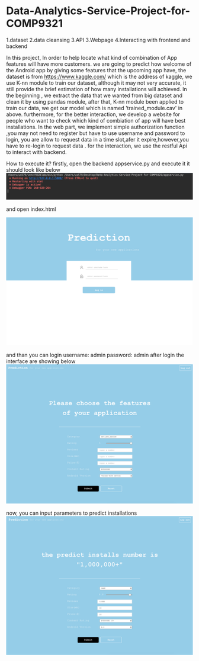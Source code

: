 # Data-Analytics-Service-Project-for-COMP9321
1.dataset
2.data cleansing 
3.API
3.Webpage
4.Interacting with frontend and backend

In this project, 
In order to help locate what kind of combination of App features will have more customers. 
we are going to predict how welcome of the Android app by giving some features that the upcoming app have,
the dataset is from https://www.kaggle.com/ which is the address of kaggle, we use K-nn module to train our dataset, although it may not very accurate, it still provide the brief estimation of how many installations will achieved. 
In the beginning , we extract the data that we wanted from big dataset and clean it by using pandas module, after that, K-nn module been applied to train our data, we get our model which is named 'trained_module.cav' in above.
furthermore, for the better interaction, we develop a website for people who want to check which kind of combiation of app will have best installations.
In the web part, we implement simple authorization function ,you may not need to register but have to use username and password to login, you are allow to request data in a time slot,afer it expire,however,you have to re-login to request data .
for the interaction, we use the restful Api to interact with backend.


How to execute it?
firstly, open the backend appservice.py and execute it 
it should look like below
![image text](https://github.com/US579/Data-Analytics-Service-Project-for-COMP9321/blob/master/image/1.png) 

and open index.html

![image text](https://github.com/US579/Data-Analytics-Service-Project-for-COMP9321/blob/master/image/2.png) 

and than you can login 
username: admin
password: admin
after login the interface are showing below
![image text](https://github.com/US579/Data-Analytics-Service-Project-for-COMP9321/blob/master/image/3.png) 

now, you can input parameters to predict installations
![image text](https://github.com/US579/Data-Analytics-Service-Project-for-COMP9321/blob/master/image/4.png) 



